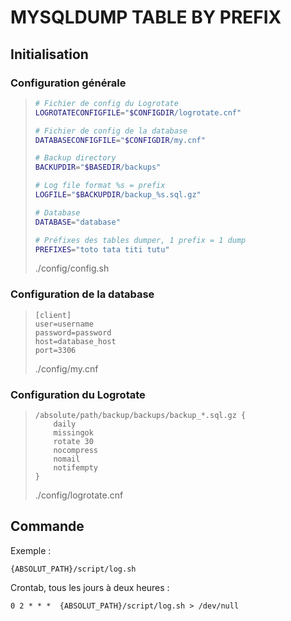 # MYSQLDUMP TABLE BY PREFIX

## Initialisation

### Configuration générale

> ``` sh
> # Fichier de config du Logrotate
> LOGROTATECONFIGFILE="$CONFIGDIR/logrotate.cnf"
>
> # Fichier de config de la database
> DATABASECONFIGFILE="$CONFIGDIR/my.cnf"
>
> # Backup directory
> BACKUPDIR="$BASEDIR/backups"
>
> # Log file format %s = prefix
> LOGFILE="$BACKUPDIR/backup_%s.sql.gz"
>
> # Database
> DATABASE="database"
>
> # Préfixes des tables dumper, 1 prefix = 1 dump
> PREFIXES="toto tata titi tutu"
>
> ```
> ./config/config.sh


### Configuration de la database
> ```
> [client]
> user=username
> password=password
> host=database_host
> port=3306
> ```
> ./config/my.cnf

### Configuration du Logrotate
> ```
> /absolute/path/backup/backups/backup_*.sql.gz {
>     daily
>     missingok
>     rotate 30
>     nocompress
>     nomail
>     notifempty
> }
> ```
> ./config/logrotate.cnf


## Commande

Exemple :
```
{ABSOLUT_PATH}/script/log.sh
```

Crontab, tous les jours à deux heures :
```
0 2 * * *  {ABSOLUT_PATH}/script/log.sh > /dev/null
```
